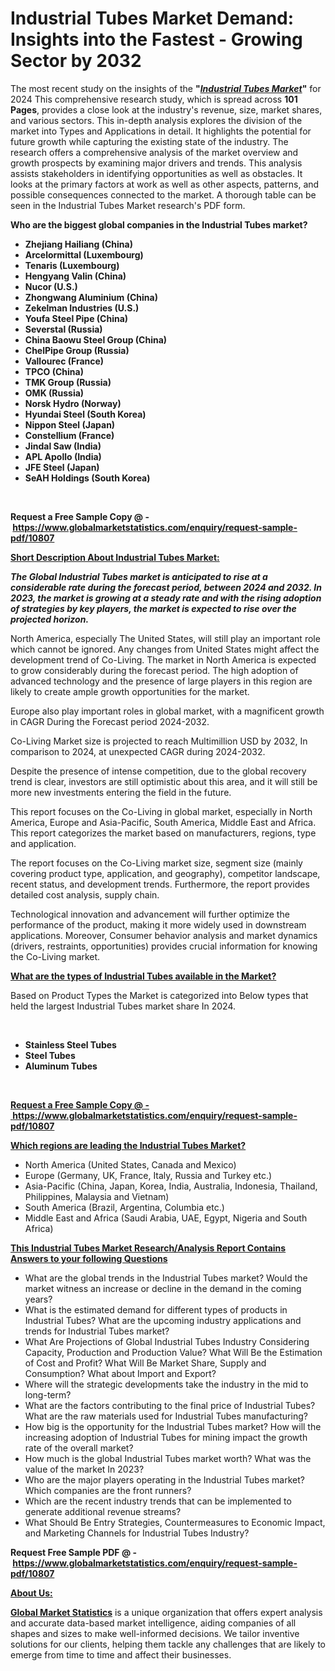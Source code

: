 <h1>Industrial Tubes Market Demand: Insights into the Fastest - Growing Sector by 2032</h1>
<p>The most recent study on the insights of the <strong>"</strong><a href="https://www.globalmarketstatistics.com/market-reports/industrial-tubes-market-10807"><strong><em>Industrial Tubes Market</em></strong></a><strong>"</strong>&nbsp;for 2024 This comprehensive research study, which is spread across <strong>101 Pages</strong>, provides a close look at the industry's revenue, size, market shares, and various sectors. This in-depth analysis explores the division of the market into Types and Applications in detail. It highlights the potential for future growth while capturing the existing state of the industry. The research offers a comprehensive analysis of the market overview and growth prospects by examining major drivers and trends. This analysis assists stakeholders in identifying opportunities as well as obstacles. It looks at the primary factors at work as well as other aspects, patterns, and possible consequences connected to the market. A thorough table can be seen in the Industrial Tubes Market research's PDF form.</p>
<p><strong>Who are the biggest global companies in the Industrial Tubes market?<br /></strong></p>
<ul>
<li><strong>Zhejiang Hailiang (China)</strong></li>
<li><strong>Arcelormittal (Luxembourg)</strong></li>
<li><strong>Tenaris (Luxembourg)</strong></li>
<li><strong>Hengyang Valin (China)</strong></li>
<li><strong>Nucor (U.S.)</strong></li>
<li><strong>Zhongwang Aluminium (China)</strong></li>
<li><strong>Zekelman Industries (U.S.)</strong></li>
<li><strong>Youfa Steel Pipe (China)</strong></li>
<li><strong>Severstal (Russia)</strong></li>
<li><strong>China Baowu Steel Group (China)</strong></li>
<li><strong>ChelPipe Group (Russia)</strong></li>
<li><strong>Vallourec (France)</strong></li>
<li><strong>TPCO (China)</strong></li>
<li><strong>TMK Group (Russia)</strong></li>
<li><strong>OMK (Russia)</strong></li>
<li><strong>Norsk Hydro (Norway)</strong></li>
<li><strong>Hyundai Steel (South Korea)</strong></li>
<li><strong>Nippon Steel (Japan)</strong></li>
<li><strong>Constellium (France)</strong></li>
<li><strong>Jindal Saw (India)</strong></li>
<li><strong>APL Apollo (India)</strong></li>
<li><strong>JFE Steel (Japan)</strong></li>
<li><strong>SeAH Holdings (South Korea)</strong></li>
</ul>
<p>&nbsp;</p>
<p><strong>Request a Free Sample Copy @ -&nbsp;</strong><a href="https://www.globalmarketstatistics.com/enquiry/request-sample-pdf/10807"><strong>https://www.globalmarketstatistics.com/enquiry/request-sample-pdf/10807</strong></a></p>
<p><strong><u>Short Description About Industrial Tubes Market:</u></strong></p>
<p><strong><em>The Global Industrial Tubes market is anticipated to rise at a considerable rate during the forecast period, between 2024 and 2032. In 2023, the market is growing at a steady rate and with the rising adoption of strategies by key players, the market is expected to rise over the projected horizon.</em></strong></p>
<p>North America, especially The United States, will still play an important role which cannot be ignored. Any changes from United States might affect the development trend of Co-Living. The market in North America is expected to grow considerably during the forecast period. The high adoption of advanced technology and the presence of large players in this region are likely to create ample growth opportunities for the market.</p>
<p>Europe also play important roles in global market, with a magnificent growth in CAGR During the Forecast period 2024-2032.</p>
<p>Co-Living Market size is projected to reach Multimillion USD by 2032, In comparison to 2024, at unexpected CAGR during 2024-2032.</p>
<p>Despite the presence of intense competition, due to the global recovery trend is clear, investors are still optimistic about this area, and it will still be more new investments entering the field in the future.</p>
<p>This report focuses on the Co-Living in global market, especially in North America, Europe and Asia-Pacific, South America, Middle East and Africa. This report categorizes the market based on manufacturers, regions, type and application.</p>
<p>The report focuses on the Co-Living market size, segment size (mainly covering product type, application, and geography), competitor landscape, recent status, and development trends. Furthermore, the report provides detailed cost analysis, supply chain.</p>
<p>Technological innovation and advancement will further optimize the performance of the product, making it more widely used in downstream applications. Moreover, Consumer behavior analysis and market dynamics (drivers, restraints, opportunities) provides crucial information for knowing the Co-Living market.</p>
<p><strong><u>What are the types of Industrial Tubes available in the Market?</u></strong></p>
<p>Based on Product Types the Market is categorized into Below types that held the largest Industrial Tubes market share In 2024.</p>
<p>&nbsp;</p>
<ul>
<li><strong>Stainless Steel Tubes</strong></li>
<li><strong>Steel Tubes</strong></li>
<li><strong>Aluminum Tubes</strong></li>
</ul>
<p>&nbsp;</p>
<p><strong><u>Request a Free Sample Copy @ -&nbsp;</u></strong><a href="https://www.globalmarketstatistics.com/enquiry/request-sample-pdf/10807"><strong>https://www.globalmarketstatistics.com/enquiry/request-sample-pdf/10807</strong></a></p>
<p><strong><u>Which regions are leading the Industrial Tubes Market?</u></strong></p>
<ul>
<li>North America (United States, Canada and Mexico)</li>
<li>Europe (Germany, UK, France, Italy, Russia and Turkey etc.)</li>
<li>Asia-Pacific (China, Japan, Korea, India, Australia, Indonesia, Thailand, Philippines, Malaysia and Vietnam)</li>
<li>South America (Brazil, Argentina, Columbia etc.)</li>
<li>Middle East and Africa (Saudi Arabia, UAE, Egypt, Nigeria and South Africa)</li>
</ul>
<p><strong><u>This Industrial Tubes Market Research/Analysis Report Contains Answers to your following Questions</u></strong></p>
<ul>
<li>What are the global trends in the Industrial Tubes market? Would the market witness an increase or decline in the demand in the coming years?</li>
<li>What is the estimated demand for different types of products in Industrial Tubes? What are the upcoming industry applications and trends for Industrial Tubes market?</li>
<li>What Are Projections of Global Industrial Tubes Industry Considering Capacity, Production and Production Value? What Will Be the Estimation of Cost and Profit? What Will Be Market Share, Supply and Consumption? What about Import and Export?</li>
<li>Where will the strategic developments take the industry in the mid to long-term?</li>
<li>What are the factors contributing to the final price of Industrial Tubes? What are the raw materials used for Industrial Tubes manufacturing?</li>
<li>How big is the opportunity for the Industrial Tubes market? How will the increasing adoption of Industrial Tubes for mining impact the growth rate of the overall market?</li>
<li>How much is the global Industrial Tubes market worth? What was the value of the market In 2023?</li>
<li>Who are the major players operating in the Industrial Tubes market? Which companies are the front runners?</li>
<li>Which are the recent industry trends that can be implemented to generate additional revenue streams?</li>
<li>What Should Be Entry Strategies, Countermeasures to Economic Impact, and Marketing Channels for Industrial Tubes Industry?</li>
</ul>
<p><strong>Request Free Sample PDF @ -&nbsp;</strong><a href="https://www.globalmarketstatistics.com/enquiry/request-sample-pdf/10807"><strong>https://www.globalmarketstatistics.com/enquiry/request-sample-pdf/10807</strong></a></p>
<p><strong><u>About Us:</u></strong></p>
<p><a href="https://www.globalmarketstatistics.com/enquiry/request-sample-pdf/10807"><strong>Global Market Statistics</strong></a>&nbsp;is a unique organization that offers expert analysis and accurate data-based market intelligence, aiding companies of all shapes and sizes to make well-informed decisions. We tailor inventive solutions for our clients, helping them tackle any challenges that are likely to emerge from time to time and affect their businesses.</p>